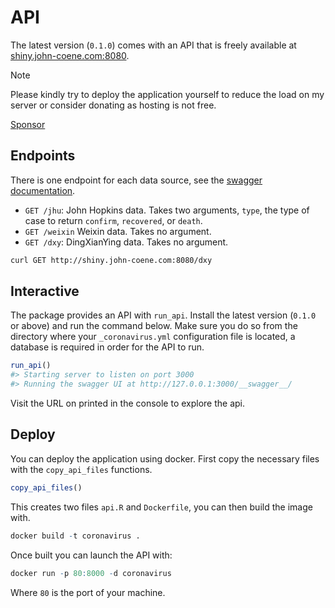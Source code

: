 # API

The latest version (`0.1.0`) comes with an API that is freely available at [shiny.john-coene.com:8080](http://shiny.john-coene.com:8080/__swagger__/).

> [!NOTE]
> Please kindly try to deploy the application yourself to reduce the load on my server or consider donating as hosting is not free.
> 
> <a class="github-button" href="https://github.com/sponsors/JohnCoene" data-icon="octicon-heart" aria-label="Sponsor @JohnCoene on GitHub">Sponsor</a>

## Endpoints

There is one endpoint for each data source, see the [swagger documentation](http://shiny.john-coene.com:8080/__swagger__/).

- `GET /jhu`: John Hopkins data. Takes two arguments, `type`, the type of case to return `confirm`, `recovered`, or `death`.
- `GET /weixin` Weixin data. Takes no argument.
- `GET /dxy`: DingXianYing data. Takes no argument.

<script async defer src="https://buttons.github.io/buttons.js"></script>

```bash
curl GET http://shiny.john-coene.com:8080/dxy
```

## Interactive

The package provides an API with `run_api`. Install the latest version (`0.1.0` or above) and run the command below. Make sure you do so from the directory where your `_coronavirus.yml` configuration file is located, a database is required in order for the API to run.

```r
run_api()                                                                              
#> Starting server to listen on port 3000
#> Running the swagger UI at http://127.0.0.1:3000/__swagger__/
```

Visit the URL on printed in the console to explore the api.

## Deploy

You can deploy the application using docker. First copy the necessary files with the `copy_api_files` functions.

```r
copy_api_files()
```

This creates two files `api.R` and `Dockerfile`, you can then build the image with.

```r
docker build -t coronavirus .
```

Once built you can launch the API with:

```r
docker run -p 80:8000 -d coronavirus
```

Where `80` is the port of your machine.
